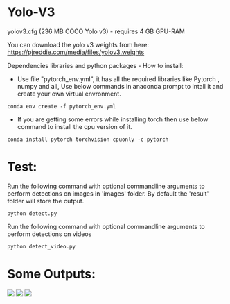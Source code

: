 # Yolo-V3

yolov3.cfg (236 MB COCO Yolo v3) - requires 4 GB GPU-RAM

You can download the yolo v3 weights from here: https://pjreddie.com/media/files/yolov3.weights

Dependencies libraries and python packages - How to install:

 - Use file "pytorch_env.yml", it has all the required libraries like Pytorch , numpy and all, Use below commands in anaconda prompt to intall it and create your own virtual envronment.
 
```
conda env create -f pytorch_env.yml 
```

- If you are getting some errors while installing torch then use below command to install the cpu version of it.
```
conda install pytorch torchvision cpuonly -c pytorch
```

# Test:
Run the following command with optional commandline arguments to perform detections on images in 'images' folder. 
By default the 'result' folder will store the output.
```
python detect.py 
```
Run the following command with optional commandline arguments to perform detections on videos
```
python detect_video.py
```

# Some Outputs:
![](https://github.com/AyushExel/Yolo-V3/blob/master/result/det_messi.jpg)
![](https://github.com/AyushExel/Yolo-V3/blob/master/result/det_62bddd2a-89ab-11e7-8a03-f21d91374892-780x429.jpg)
![](https://github.com/AyushExel/Yolo-V3/blob/master/result/det_person.jpg)

